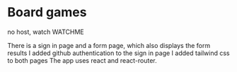 # Board games

no host, watch WATCHME

There is a sign in page and a form page, which also displays the form results
I added github authentication to the sign in page
I added tailwind css to both pages
The app uses react and react-router.